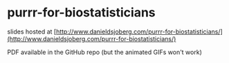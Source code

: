 # purrr-for-biostatisticians

slides hosted at [http://www.danieldsjoberg.com/purrr-for-biostatisticians/](http://www.danieldsjoberg.com/purrr-for-biostatisticians/)

PDF available in the GitHub repo (but the animated GIFs won't work)